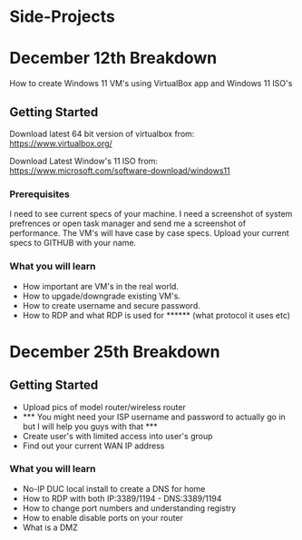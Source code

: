 # Side-Projects

# December 12th Breakdown

How to create Windows 11 VM's using VirtualBox app and Windows 11 ISO's

## Getting Started

Download latest 64 bit version of virtualbox from: 
https://www.virtualbox.org/

Download Latest Window's 11 ISO from:
https://www.microsoft.com/software-download/windows11

### Prerequisites

I need to see current specs of your machine. I need a screenshot of system prefrences or open task manager and send me a screenshot of performance. 
The VM's will have case by case specs. Upload your current specs to GITHUB with your name.

### What you will learn 

- How important are VM's in the real world. 
- How to upgade/downgrade existing VM's. 
- How to create username and secure password. 
- How to RDP and what RDP is used for ****** (what protocol it uses etc)

# December 25th Breakdown

## Getting Started

- Upload pics of model router/wireless router
- *** You might need your ISP username and password to actually go in but I will help you guys with that ***
- Create user's with limited access into user's group
- Find out your current WAN IP address

### What you will learn

- No-IP DUC local install to create a DNS for home
- How to RDP with both IP:3389/1194 - DNS:3389/1194
- How to change port numbers and understanding registry
- How to enable disable ports on your router
- What is a DMZ
